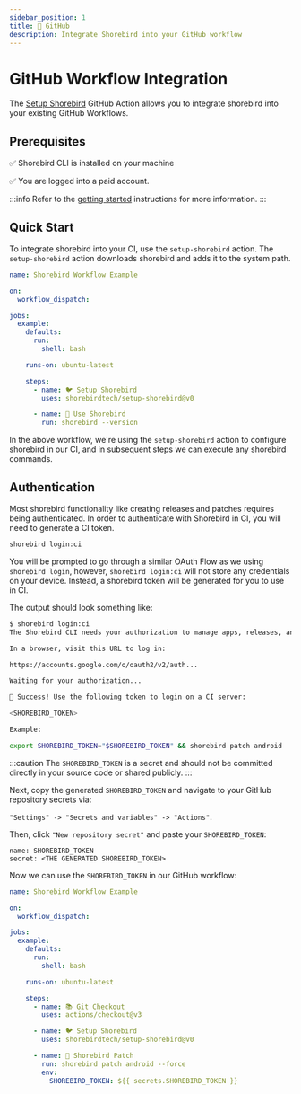 ```yaml
---
sidebar_position: 1
title: 🐙 GitHub
description: Integrate Shorebird into your GitHub workflow
---
```


# GitHub Workflow Integration

The [Setup Shorebird](https://github.com/shorebirdtech/setup-shorebird) GitHub Action allows you to integrate shorebird into your existing GitHub Workflows.

## Prerequisites

✅ Shorebird CLI is installed on your machine

✅ You are logged into a paid account.

:::info
Refer to the [getting started](/) instructions for more information.
:::

## Quick Start

To integrate shorebird into your CI, use the `setup-shorebird` action. The `setup-shorebird` action downloads shorebird and adds it to the system path.

```yaml
name: Shorebird Workflow Example

on:
  workflow_dispatch:

jobs:
  example:
    defaults:
      run:
        shell: bash

    runs-on: ubuntu-latest

    steps:
      - name: 🐦 Setup Shorebird
        uses: shorebirdtech/setup-shorebird@v0

      - name: 🚀 Use Shorebird
        run: shorebird --version
```

In the above workflow, we're using the `setup-shorebird` action to configure shorebird in our CI, and in subsequent steps we can execute any shorebird commands.

## Authentication

Most shorebird functionality like creating releases and patches requires being authenticated. In order to authenticate with Shorebird in CI, you will need to generate a CI token.

```sh
shorebird login:ci
```

You will be prompted to go through a similar OAuth Flow as we using `shorebird login`, however, `shorebird login:ci` will not store any credentials on your device. Instead, a shorebird token will be generated for you to use in CI.

The output should look something like:

```sh
$ shorebird login:ci
The Shorebird CLI needs your authorization to manage apps, releases, and patches on your behalf.

In a browser, visit this URL to log in:

https://accounts.google.com/o/oauth2/v2/auth...

Waiting for your authorization...

🎉 Success! Use the following token to login on a CI server:

<SHOREBIRD_TOKEN>

Example:

export SHOREBIRD_TOKEN="$SHOREBIRD_TOKEN" && shorebird patch android
```

:::caution
The `SHOREBIRD_TOKEN` is a secret and should not be committed directly in your source code or shared publicly.
:::

Next, copy the generated `SHOREBIRD_TOKEN` and navigate to your GitHub repository secrets via:

`"Settings" -> "Secrets and variables" -> "Actions"`.

Then, click `"New repository secret"` and paste your `SHOREBIRD_TOKEN`:

```
name: SHOREBIRD_TOKEN
secret: <THE GENERATED SHOREBIRD_TOKEN>
```

Now we can use the `SHOREBIRD_TOKEN` in our GitHub workflow:

```yaml
name: Shorebird Workflow Example

on:
  workflow_dispatch:

jobs:
  example:
    defaults:
      run:
        shell: bash

    runs-on: ubuntu-latest

    steps:
      - name: 📚 Git Checkout
        uses: actions/checkout@v3

      - name: 🐦 Setup Shorebird
        uses: shorebirdtech/setup-shorebird@v0

      - name: 🚀 Shorebird Patch
        run: shorebird patch android --force
        env:
          SHOREBIRD_TOKEN: ${{ secrets.SHOREBIRD_TOKEN }}
```
